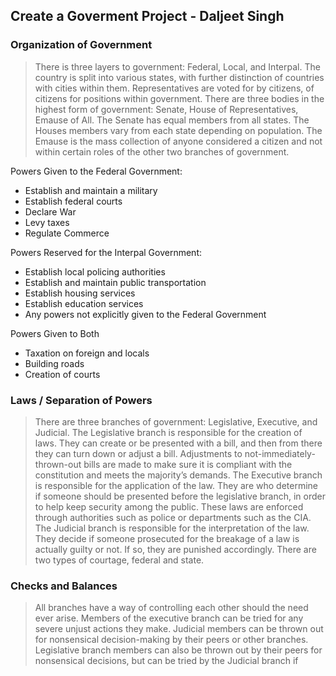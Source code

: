 ## Create a Goverment Project - Daljeet Singh
### Organization of Government
> There is three layers to government: Federal, Local, and Interpal. The country is split into various states, with further distinction of countries with cities within them. Representatives are voted for by citizens, of citizens for positions within government. There are three bodies in the highest form of government: Senate, House of Representatives, Emause of All. The Senate has equal members from all states. The Houses members vary from each state depending on population. The Emause is the mass collection of anyone considered a citizen and not within certain roles of the other two branches of government. 

Powers Given to the Federal Government:
- Establish and maintain a military
- Establish federal courts
- Declare War
- Levy taxes
- Regulate Commerce

Powers Reserved for the Interpal Government:
- Establish local policing authorities
- Establish and maintain public transportation
- Establish housing services
- Establish education services
- Any powers not explicitly given to the Federal Government

Powers Given to Both
- Taxation on foreign and locals
- Building roads
- Creation of courts

### Laws / Separation of Powers
> There are three branches of government: Legislative, Executive, and Judicial.
The Legislative branch is responsible for the creation of laws. They can create or be presented with a bill, and then from there they can turn down or adjust a bill. Adjustments to not-immediately-thrown-out bills are made to make sure it is compliant with the constitution and meets the majority’s demands.
The Executive branch is responsible for the application of the law. They are who determine if someone should be presented before the legislative branch, in order to help keep security among the public. These laws are enforced through authorities such as police or departments such as the CIA.
The Judicial branch is responsible for the interpretation of the law. They decide if someone prosecuted for the breakage of a law is actually guilty or not. If so, they are punished accordingly. There are two types of courtage, federal and state.

### Checks and Balances
> All branches have a way of controlling each other should the need ever arise. Members of the executive branch can be tried for any severe unjust actions they make. Judicial members can be thrown out for nonsensical decision-making by their peers or other branches. Legislative branch members can also be thrown out by their peers for nonsensical decisions, but can be tried by the Judicial branch if












